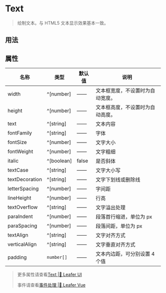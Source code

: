 <script setup lang="ts">
import code from './../app/leaferApp.vue?raw'
</script>
# Text
>
> 绘制文本。与 HTML5 文本显示效果基本一致。
>

## 用法

<Repl :code />

## 属性

| 名称 | 类型 | 默认值 | 说明 |
| --- | --- | --- | --- |
| width | ^[number] | —— | 文本框宽度，不设置时为自动宽度。 |
| height | ^[number] | —— | 文本框高度，不设置时为自动高度。 |
| text | ^[string] | —— | 文本内容 |
| fontFamily | ^[string] | —— | 字体 |
| fontSize | ^[number] | —— | 文字大小 |
| fontWeight | ^[number] | —— | 文字粗细 |
| italic | ^[boolean] | false | 是否斜体 |
| textCase | ^[string] | —— | 文字大小写 |
| textDecoration | ^[string] | —— | 文字下划线或删除线 |
| letterSpacing | ^[number] | —— | 字间距 |
| lineHeight | ^[number] | —— | 行高 |
| textOverflow | ^[string] | —— | 文字溢出处理 |
| paraIndent | ^[number] | —— | 段落首行缩进，单位为 px |
| paraSpacing | ^[number] | —— | 段落间距，单位为 px |
| textAlign | ^[string] | —— | 文字对齐方式 |
| verticalAlign | ^[string] | —— | 文字垂直对齐方式 |
| padding | `number[]` | —— | 文本内边距，可分别设置 4 个值 |

> 更多属性请查看[Text |🌿 Leafer UI](https://www.leaferjs.com/ui/guide/display/Text.html)
>
> 事件请查看[事件处理 |🌿 Leafer Vue](/guide/events/events)
